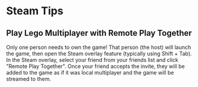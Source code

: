 # Steam Tips

## Play Lego Multiplayer with Remote Play Together

Only one person needs to own the game! That person (the host) will launch the game, then open the Steam overlay feature (typically using Shift + Tab). In the Steam overlay, select your friend from your friends list and click "Remote Play Together". Once your friend accepts the invite, they will be added to the game as if it was local multiplayer and the game will be streamed to them.